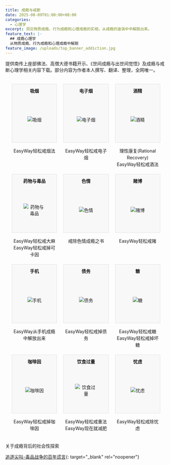 ```yaml
---
title: 成瘾与戒断
date: 2025-08-09T01:00:00+08:00
categories:
  - 心理学
excerpt: 洞见物质成瘾、行为成瘾和心理成瘾的实相，从成瘾的漩涡中中解脱出来。
feature_text: |-
  ## 成瘾心理学
  从物质成瘾、行为成瘾和心理成瘾中解脱
feature_image: /uploads/top_banner_addiction.jpg
---
```

提供南传上座部佛法、高僧大德书籍开示、《世间成瘾与出世间觉悟》及成瘾与戒断心理学相关内容下载。部分内容为作者本人撰写、翻译、整理，全网唯一。

<style>
  .addiction-container {
    display: flex;
    flex-wrap: wrap;
    justify-content: center; /* Center items if the last row is not full */
    gap: 20px; /* Space between items */
    padding: 20px; /* Overall padding around the grid */
    box-sizing: border-box;
  }

  .addiction-category {
    display: flex;
    flex-direction: column;
    align-items: center; /* Center content horizontally within each item */
    text-align: center; /* Center text within the item */
    box-sizing: border-box; /* Include padding and border in the element's total width and height */
    /* Default for mobile: 2 items per row */
    flex: 0 0 calc(50% - 10px); /* 50% width minus half of the gap (20px / 2) for each side */
    max-width: 200px; /* Limit individual item width for better mobile layout */
  }

  /* Media query for PC screens (3 items per row) */
  @media (min-width: 768px) { /* You can adjust this breakpoint as needed */
    .addiction-category {
      flex: 0 0 calc(33.333% - 13.333px); /* 33.333% width minus (2/3 of 20px gap) for each side */
    }
  }

  .category-header {
    background-color: #f8f8f8; /* Light background */
    border: 1px solid #e0e0e0; /* Light border */
    padding: 10px 0; /* Vertical padding for the text */
    width: 100%; /* Take full width of the parent container */
    box-sizing: border-box;
    border-bottom: none; /* Remove bottom border to connect seamlessly with the image div */
  }

  .category-header strong {
    display: block; /* Ensure strong takes full width for proper centering */
  }

  .category-image {
    background-color: #f8f8f8; /* Same light background as the header */
    border: 1px solid #e0e0e0; /* Same light border as the header */
    border-top: none; /* Remove top border to connect seamlessly with the header div */
    width: 100%; /* Make the image container take full width of the parent */
    padding-bottom: 100%; /* Creates a square container (height = width) */
    position: relative; /* Allows absolute positioning of the image inside */
    box-sizing: border-box;
  }

  .category-image img {
    position: absolute; /* Position the image within the square container */
    top: 50%;
    left: 50%;
    transform: translate(-50%, -50%); /* Center the image precisely */
    max-width: 80%; /* Limit image size within the square container to provide internal "padding" */
    max-height: 80%; /* Limit image size within the square container */
    width: auto; /* Allow image to scale while maintaining aspect ratio */
    height: auto; /* Allow image to scale while maintaining aspect ratio */
    object-fit: contain; /* Ensures the entire image is visible within the bounds */
    display: block; /* Removes any extra space below the image */
  }

  .addiction-category p {
    margin-top: 15px; /* Space between the image/header block and the links below */
    margin-bottom: 0;
    padding: 0;
    line-height: 1.5; /* Improve readability of multiple links */
  }

  .addiction-category p a {
    text-decoration: none; /* Remove underline */
    color: inherit; /* Inherit text color from parent */
    display: block; /* Make each link a block element so they stack vertically */
  }
</style>
<div class="addiction-container">
  <div class="addiction-category">
    <div class="category-header">
      <strong>吸烟</strong>
    </div>
    <div class="category-image">
      <img src="/uploads/addiction_smoking.svg" alt="吸烟" />
    </div>
    <p>
      <a href="/%E5%BF%83%E7%90%86%E5%AD%A6/2025/08/09/easyway%E8%BD%BB%E6%9D%BE%E6%88%92%E7%83%9F%E6%B3%95/">EasyWay轻松戒烟法</a>
    </p>
  </div>
  <div class="addiction-category">
    <div class="category-header">
      <strong>电子烟</strong>
    </div>
    <div class="category-image">
      <img src="/uploads/addiction_smoking.svg" alt="电子烟" />
    </div>
    <p>
      <a href="/%E5%BF%83%E7%90%86%E5%AD%A6/2025/08/10/easyway%E8%BD%BB%E6%9D%BE%E6%88%92%E7%94%B5%E5%AD%90%E7%83%9F/">EasyWay轻松戒电子烟</a>
    </p>
  </div>
  <div class="addiction-category">
    <div class="category-header">
      <strong>酒精</strong>
    </div>
    <div class="category-image">
      <img src="/uploads/addiction_alcohol.svg" alt="酒精" />
    </div>
    <p>
      <a href="/%E5%BF%83%E7%90%86%E5%AD%A6/2025/08/09/%E7%90%86%E6%80%A7%E5%BA%B7%E5%A4%8D-rational-recovery/">理性康复(Rational Recovery)</a>
      <a href="/%E5%BF%83%E7%90%86%E5%AD%A6/2025/08/09/easyway%E8%BD%BB%E6%9D%BE%E6%88%92%E9%85%92%E6%B3%95/">EasyWay轻松戒酒法</a>
    </p>
  </div>
  <div class="addiction-category">
    <div class="category-header">
      <strong>药物与毒品</strong>
    </div>
    <div class="category-image">
      <img src="/uploads/addiction_drugs.svg" alt="药物与毒品" />
    </div>
    <p>
      <a href="/%E5%BF%83%E7%90%86%E5%AD%A6/2025/08/10/easyway%E8%BD%BB%E6%9D%BE%E6%88%92%E5%A4%A7%E9%BA%BB/">EasyWay轻松戒大麻</a>
      <a href="/%E5%BF%83%E7%90%86%E5%AD%A6/2025/08/10/easyway%E8%BD%BB%E6%9D%BE%E6%88%92%E6%8E%89%E5%8F%AF%E5%8D%A1%E5%9B%A0/">EasyWay轻松戒掉可卡因</a>
    </p>
  </div>
  <div class="addiction-category">
    <div class="category-header">
      <strong>色情</strong>
    </div>
    <div class="category-image">
      <img src="/uploads/addiction_porn.svg" alt="色情" />
    </div>
    <p>
      <a href="/%E5%BF%83%E7%90%86%E5%AD%A6/2025/08/09/%E6%88%92%E9%99%A4%E8%89%B2%E6%83%85%E6%88%90%E7%98%BE%E4%B9%8B%E4%B9%A6-easypeasy-way%E4%BC%98%E5%8C%96%E7%89%88/">戒除色情成瘾之书</a>
    </p>
  </div>
  <div class="addiction-category">
    <div class="category-header">
      <strong>赌博</strong>
    </div>
    <div class="category-image">
      <img src="/uploads/addiction_gambling.svg" alt="赌博" />
    </div>
    <p>
      <a href="/%E5%BF%83%E7%90%86%E5%AD%A6/2025/08/10/easyway%E8%BD%BB%E6%9D%BE%E6%88%92%E8%B5%8C/">EasyWay轻松戒赌</a>
    </p>
  </div>
  <div class="addiction-category">
    <div class="category-header">
      <strong>手机</strong>
    </div>
    <div class="category-image">
      <img src="/uploads/addiction_mobile.svg" alt="手机" />
    </div>
    <p>
      <a href="/%E5%BF%83%E7%90%86%E5%AD%A6/2025/08/09/%E4%BB%8E%E6%89%8B%E6%9C%BA%E6%88%90%E7%98%BE%E4%B8%AD%E8%A7%A3%E6%94%BE%E5%87%BA%E6%9D%A5/">EasyWay从手机成瘾中解放出来</a>
    </p>
  </div>
  <div class="addiction-category">
    <div class="category-header">
      <strong>债务</strong>
    </div>
    <div class="category-image">
      <img src="/uploads/addiction_debt.svg" alt="债务" />
    </div>
    <p>
      <a href="/%E5%BF%83%E7%90%86%E5%AD%A6/2025/08/09/easyway%E8%BD%BB%E6%9D%BE%E6%88%92%E6%8E%89%E5%80%BA%E5%8A%A1/">EasyWay轻松戒掉债务</a>
    </p>
  </div>
  <div class="addiction-category">
    <div class="category-header">
      <strong>糖</strong>
    </div>
    <div class="category-image">
      <img src="/uploads/addiction_sugar.svg" alt="糖" />
    </div>
    <p>
      <a href="/%E5%BF%83%E7%90%86%E5%AD%A6/2025/08/10/easyway%E8%BD%BB%E6%9D%BE%E6%88%92%E7%B3%96/">EasyWay轻松戒糖</a>
      <a href="/%E5%BF%83%E7%90%86%E5%AD%A6/2025/08/10/easyway%E8%BD%BB%E6%9D%BE%E6%88%92%E6%8E%89%E5%9D%8F%E7%B3%96/">EasyWay轻松戒掉坏糖</a>
    </p>
  </div>
  <div class="addiction-category">
    <div class="category-header">
      <strong>咖啡因</strong>
    </div>
    <div class="category-image">
      <img src="/uploads/addiction_caffeine.svg" alt="咖啡因" />
    </div>
    <p>
      <a href="/%E5%BF%83%E7%90%86%E5%AD%A6/2025/08/10/easyway%E8%BD%BB%E6%9D%BE%E6%88%92%E6%8E%89%E5%92%96%E5%95%A1%E5%9B%A0/">EasyWay轻松戒掉咖啡因</a>
    </p>
  </div>
  <div class="addiction-category">
    <div class="category-header">
      <strong>饮食过量</strong>
    </div>
    <div class="category-image">
      <img src="/uploads/addiction_weight.svg" alt="饮食过量" />
    </div>
    <p>
      <a href="/%E5%BF%83%E7%90%86%E5%AD%A6/2025/08/10/easyway%E8%BD%BB%E6%9D%BE%E6%88%92%E9%87%8D%E6%B3%95/">EasyWay轻松戒重法</a>
      <a href="/%E5%BF%83%E7%90%86%E5%AD%A6/2025/08/10/easyway%E7%8E%B0%E5%9C%A8%E5%B0%B1%E5%87%8F%E8%82%A5/">EasyWay现在就减肥</a>
    </p>
  </div>
  <div class="addiction-category">
    <div class="category-header">
      <strong>忧虑</strong>
    </div>
    <div class="category-image">
      <img src="/uploads/addiction_worrying.svg" alt="忧虑" />
    </div>
    <p>
      <a href="/%E5%BF%83%E7%90%86%E5%AD%A6/2025/08/09/easyway%E8%BD%BB%E6%9D%BE%E6%88%92%E9%99%A4%E5%BF%A7%E8%99%91/">EasyWay轻松戒除忧虑</a>
    </p>
  </div>
</div>

关于成瘾背后的社会性探索

[追逐尖叫-毒品战争的百年谎言](/心理学/精选/2025/08/10/追逐尖叫-毒品战争的百年谎言/){: target="_blank" rel="noopener"}

&nbsp;